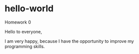 # hello-world
Homework 0

Hello to everyone,

I am very happy, because I have the opportunity to improve my programming skills.
